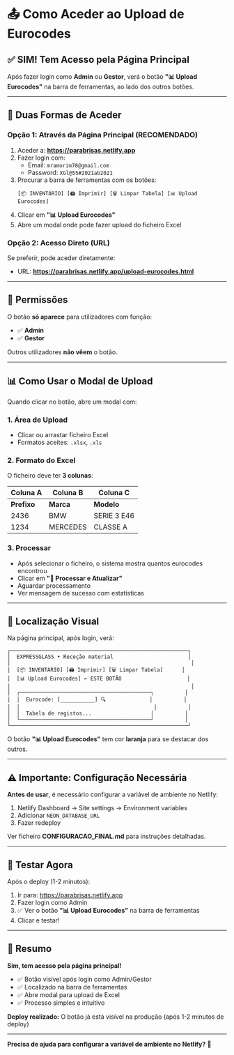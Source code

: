 # 📤 Como Aceder ao Upload de Eurocodes

## ✅ SIM! Tem Acesso pela Página Principal

Após fazer login como **Admin** ou **Gestor**, verá o botão **"📊 Upload Eurocodes"** na barra de ferramentas, ao lado dos outros botões.

---

## 🎯 Duas Formas de Aceder

### Opção 1: Através da Página Principal (RECOMENDADO)

1. Aceder a: **https://parabrisas.netlify.app**
2. Fazer login com:
   - Email: `mramorim78@gmail.com`
   - Password: `XGl@55#2021ab2021`
3. Procurar a barra de ferramentas com os botões:
   ```
   [📦 INVENTÁRIO] [🖨️ Imprimir] [🗑️ Limpar Tabela] [📊 Upload Eurocodes]
   ```
4. Clicar em **"📊 Upload Eurocodes"**
5. Abre um modal onde pode fazer upload do ficheiro Excel

### Opção 2: Acesso Direto (URL)

Se preferir, pode aceder diretamente:
- URL: **https://parabrisas.netlify.app/upload-eurocodes.html**

---

## 🔐 Permissões

O botão **só aparece** para utilizadores com função:
- ✅ **Admin**
- ✅ **Gestor**

Outros utilizadores **não vêem** o botão.

---

## 📊 Como Usar o Modal de Upload

Quando clicar no botão, abre um modal com:

### 1. Área de Upload
- Clicar ou arrastar ficheiro Excel
- Formatos aceites: `.xlsx`, `.xls`

### 2. Formato do Excel
O ficheiro deve ter **3 colunas**:

| Coluna A | Coluna B | Coluna C |
|----------|----------|----------|
| **Prefixo** | **Marca** | **Modelo** |
| 2436 | BMW | SERIE 3 E46 |
| 1234 | MERCEDES | CLASSE A |

### 3. Processar
- Após selecionar o ficheiro, o sistema mostra quantos eurocodes encontrou
- Clicar em **"🚀 Processar e Atualizar"**
- Aguardar processamento
- Ver mensagem de sucesso com estatísticas

---

## 🎨 Localização Visual

Na página principal, após login, verá:

```
┌─────────────────────────────────────────────────────────┐
│  EXPRESSGLASS • Receção material                        │
│                                                          │
│  [📦 INVENTÁRIO] [🖨️ Imprimir] [🗑️ Limpar Tabela]      │
│  [📊 Upload Eurocodes] ← ESTE BOTÃO                     │
│                                                          │
│  ┌──────────────────────────────────────────┐          │
│  │  Eurocode: [___________] 🔍              │          │
│  │                                           │          │
│  │  Tabela de registos...                   │          │
│  └──────────────────────────────────────────┘          │
└─────────────────────────────────────────────────────────┘
```

O botão **"📊 Upload Eurocodes"** tem cor **laranja** para se destacar dos outros.

---

## ⚠️ Importante: Configuração Necessária

**Antes de usar**, é necessário configurar a variável de ambiente no Netlify:

1. Netlify Dashboard → Site settings → Environment variables
2. Adicionar `NEON_DATABASE_URL`
3. Fazer redeploy

Ver ficheiro **CONFIGURACAO_FINAL.md** para instruções detalhadas.

---

## 🧪 Testar Agora

Após o deploy (1-2 minutos):

1. Ir para: https://parabrisas.netlify.app
2. Fazer login como Admin
3. ✅ Ver o botão **"📊 Upload Eurocodes"** na barra de ferramentas
4. Clicar e testar!

---

## 📝 Resumo

**Sim, tem acesso pela página principal!**

- ✅ Botão visível após login como Admin/Gestor
- ✅ Localizado na barra de ferramentas
- ✅ Abre modal para upload de Excel
- ✅ Processo simples e intuitivo

**Deploy realizado:** O botão já está visível na produção (após 1-2 minutos de deploy)

---

**Precisa de ajuda para configurar a variável de ambiente no Netlify?** 🚀

